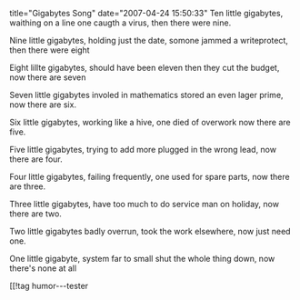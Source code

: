 title="Gigabytes Song"
date="2007-04-24 15:50:33"
Ten little gigabytes, waithing on a line
one caugth a virus, then there were nine.

Nine little gigabytes, holding just the date,
somone jammed a writeprotect, then there were eight

Eight lillte gigabytes, should have been eleven
then they cut the budget, now there are seven

Seven little gigabytes involed in mathematics
stored an even lager prime, now there are six.

Six little gigabytes, working like a hive,
one died of overwork now there are five.

Five little gigabytes, trying to add more
plugged in the wrong lead, now there are four.

Four little gigabytes, failing frequently,
one used for spare parts, now there are three.

Three little gigabytes, have too much to do
service man on holiday, now there are two.

Two little gigabytes badly overrun,
took the work elsewhere, now just need one.

One little gigabyte, system far to small
shut the whole thing down, now there's none at all

[[!tag  humor---tester
